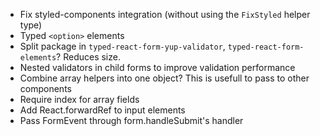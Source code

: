 -   Fix styled-components integration (without using the `FixStyled` helper type)
-   Typed `<option>` elements
-   Split package in `typed-react-form-yup-validator`, `typed-react-form-elements`? Reduces size.
-   Nested validators in child forms to improve validation performance
-   Combine array helpers into one object? This is usefull to pass to other components
-   Require index for array fields
-   Add React.forwardRef to input elements
-   Pass FormEvent through form.handleSubmit's handler
